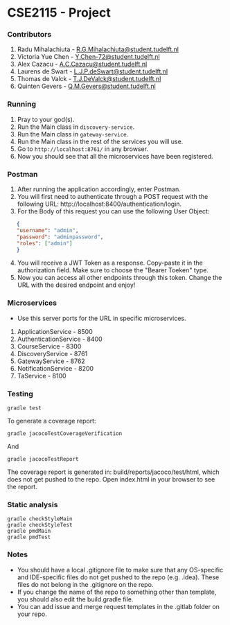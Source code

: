 # CSE2115 - Project

### Contributors

1. Radu Mihalachiuta - R.G.Mihalachiuta@student.tudelft.nl
2. Victoria Yue Chen - Y.Chen-72@student.tudelft.nl
3. Alex Cazacu - A.C.Cazacu@student.tudelft.nl
4. Laurens de Swart - L.J.P.deSwart@student.tudelft.nl
5. Thomas de Valck - T.J.DeValck@student.tudelft.nl
6. Quinten Gevers - Q.M.Gevers@student.tudelft.nl

### Running 
1. Pray to your god(s).
2. Run the Main class in ```discovery-service```.
3. Run the Main class in ```gateway-service```.
4. Run the Main class in the rest of the services you will use.
5. Go to ```http://localhost:8761/``` in any browser.
6. Now you should see that all the microservices have been registered.

### Postman

1. After running the application accordingly, enter Postman.
2. You will first need to authenticate through a POST request with the following URL: http://localhost:8400/authentication/login.
3. For the Body of this request you can use the following User Object:
```json
   {
   "username": "admin",
   "password": "adminpassword",
   "roles": ["admin"]
   }
```
4. You will receive a JWT Token as a response. Copy-paste it in the authorization field. Make sure to choose the "Bearer Toeken" type.
5. Now you can access all other endpoints through this token. Change the URL with the desired endpoint and enjoy!

### Microservices
 
 - Use this server ports for the URL in specific microservices.

1. ApplicationService - 8500
2. AuthenticationService - 8400
3. CourseService - 8300
4. DiscoveryService - 8761 
5. GatewayService - 8762
6. NotificationService - 8200
7. TaService - 8100

### Testing
```
gradle test
```

To generate a coverage report:
```
gradle jacocoTestCoverageVerification
```


And
```
gradle jacocoTestReport
```
The coverage report is generated in: build/reports/jacoco/test/html, which does not get pushed to the repo. Open index.html in your browser to see the report. 

### Static analysis
```
gradle checkStyleMain
gradle checkStyleTest
gradle pmdMain
gradle pmdTest
```

### Notes
- You should have a local .gitignore file to make sure that any OS-specific and IDE-specific files do not get pushed to the repo (e.g. .idea). These files do not belong in the .gitignore on the repo.
- If you change the name of the repo to something other than template, you should also edit the build.gradle file.
- You can add issue and merge request templates in the .gitlab folder on your repo. 